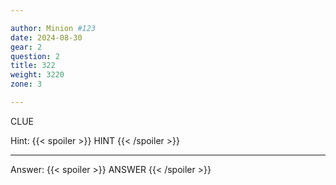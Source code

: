 ```yaml
---

author: Minion #123
date: 2024-08-30
gear: 2
question: 2
title: 322
weight: 3220
zone: 3

---
```


CLUE

Hint: {{< spoiler >}} HINT {{< /spoiler >}}

---

Answer: {{< spoiler >}} ANSWER {{< /spoiler >}}

